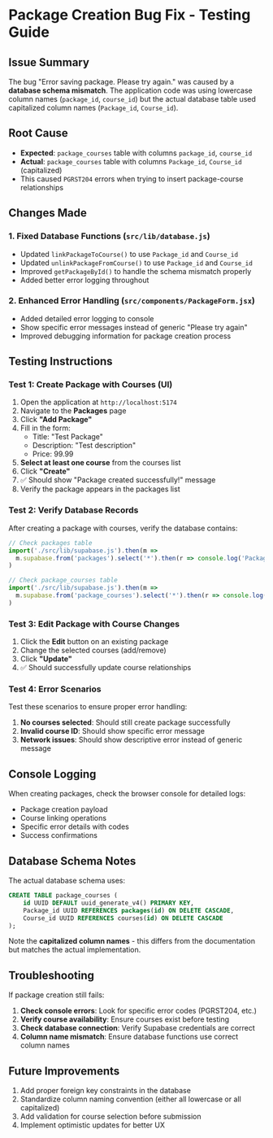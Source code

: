 # Package Creation Bug Fix - Testing Guide

## Issue Summary
The bug "Error saving package. Please try again." was caused by a **database schema mismatch**. The application code was using lowercase column names (`package_id`, `course_id`) but the actual database table used capitalized column names (`Package_id`, `Course_id`).

## Root Cause
- **Expected**: `package_courses` table with columns `package_id`, `course_id`
- **Actual**: `package_courses` table with columns `Package_id`, `Course_id` (capitalized)
- This caused `PGRST204` errors when trying to insert package-course relationships

## Changes Made

### 1. Fixed Database Functions (`src/lib/database.js`)
- Updated `linkPackageToCourse()` to use `Package_id` and `Course_id`
- Updated `unlinkPackageFromCourse()` to use `Package_id` and `Course_id`
- Improved `getPackageById()` to handle the schema mismatch properly
- Added better error logging throughout

### 2. Enhanced Error Handling (`src/components/PackageForm.jsx`)
- Added detailed error logging to console
- Show specific error messages instead of generic "Please try again"
- Improved debugging information for package creation process

## Testing Instructions

### Test 1: Create Package with Courses (UI)
1. Open the application at `http://localhost:5174`
2. Navigate to the **Packages** page
3. Click **"Add Package"**
4. Fill in the form:
   - Title: "Test Package"
   - Description: "Test description"
   - Price: 99.99
5. **Select at least one course** from the courses list
6. Click **"Create"**
7. ✅ Should show "Package created successfully!" message
8. Verify the package appears in the packages list

### Test 2: Verify Database Records
After creating a package with courses, verify the database contains:

```javascript
// Check packages table
import('./src/lib/supabase.js').then(m => 
  m.supabase.from('packages').select('*').then(r => console.log('Packages:', r.data))
)

// Check package_courses table
import('./src/lib/supabase.js').then(m => 
  m.supabase.from('package_courses').select('*').then(r => console.log('Package courses:', r.data))
)
```

### Test 3: Edit Package with Course Changes
1. Click the **Edit** button on an existing package
2. Change the selected courses (add/remove)
3. Click **"Update"**
4. ✅ Should successfully update course relationships

### Test 4: Error Scenarios
Test these scenarios to ensure proper error handling:

1. **No courses selected**: Should still create package successfully
2. **Invalid course ID**: Should show specific error message
3. **Network issues**: Should show descriptive error instead of generic message

## Console Logging
When creating packages, check the browser console for detailed logs:
- Package creation payload
- Course linking operations
- Specific error details with codes
- Success confirmations

## Database Schema Notes
The actual database schema uses:
```sql
CREATE TABLE package_courses (
    id UUID DEFAULT uuid_generate_v4() PRIMARY KEY,
    Package_id UUID REFERENCES packages(id) ON DELETE CASCADE,
    Course_id UUID REFERENCES courses(id) ON DELETE CASCADE
);
```

Note the **capitalized column names** - this differs from the documentation but matches the actual implementation.

## Troubleshooting
If package creation still fails:

1. **Check console errors**: Look for specific error codes (PGRST204, etc.)
2. **Verify course availability**: Ensure courses exist before testing
3. **Check database connection**: Verify Supabase credentials are correct
4. **Column name mismatch**: Ensure database functions use correct column names

## Future Improvements
1. Add proper foreign key constraints in the database
2. Standardize column naming convention (either all lowercase or all capitalized)
3. Add validation for course selection before submission
4. Implement optimistic updates for better UX
